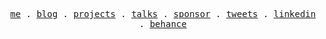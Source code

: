 <p align="center">
  <samp>
    <a href="#">me</a> .
    <a href="#">blog</a> .
    <a href="#">projects</a> .
    <a href="#">talks</a> .
    <a href="#">sponsor</a> .
    <a href="https://twitter.com/yexaucez">tweets</a> .
    <a href="https://www.linkedin.com/in/exauceyanga/">linkedin</a> .
    <a href="https://www.behance.net/exauceyanga">behance</a>
  </samp>
</p>
